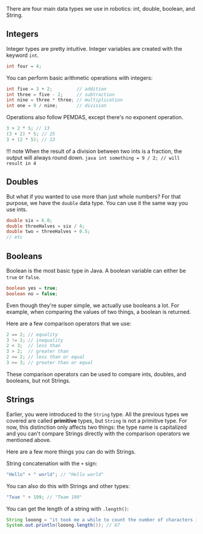There are four main data types we use in robotics: int, double, boolean, and String.

## Integers
Integer types are pretty intuitive. Integer variables are created with the keyword `int`.
```java
int four = 4;
```
You can perform basic arithmetic operations with integers:
```java
int five = 3 + 2;         // addition
int three = five - 2;     // subtraction
int nine = three * three; // multiplication
int one = 9 / nine;       // division
```
Operations also follow PEMDAS, except there's no exponent operation.
```java
3 + 2 * 5; // 13
(3 + 2) * 5; // 25
3 + (2 * 5); // 13
```

!!! note
    When the result of a division between two ints is a fraction, the output will always round down.
    ```java
    int something = 9 / 2; // will result in 4
    ```

## Doubles
But what if you wanted to use more than just whole numbers? For that purpose, we have the `double` data type. You can use it the same way you use ints.
```java
double six = 6.0;
double threeHalves = six / 4;
double two = threeHalves + 0.5;
// etc
```

## Booleans
Boolean is the most basic type in Java. A boolean variable can either be `true` or `false`.
```java
boolean yes = true;
boolean no = false;
```
Even though they're super simple, we actually use booleans a lot. For example, when comparing the values of two things, a boolean is returned.

Here are a few comparison operators that we use:
```java
2 == 2; // equality
3 != 2; // inequality
2 < 3;  // less than
3 > 2;  // greater than
2 <= 2; // less than or equal
3 >= 3; // greater than or equal
```
These comparison operators can be used to compare ints, doubles, and booleans, but not Strings. 

## Strings
Earlier, you were introduced to the `String` type. All the previous types we covered are called **primitive** types, but `String` is not a primitive type. For now, this distinction only affects two things: the type name is capitalized and you can't compare Strings directly with the comparison operators we mentioned above.


Here are a few more things you can do with Strings.

String concatenation with the `+` sign:
```java
"Hello" + " world"; // "Hello world"
```
You can also do this with Strings and other types:
```java
"Team " + 199; // "Team 199"
```

You can get the length of a string with `.length()`:
```java
String looong = "it took me a while to count the number of characters in this string";
System.out.println(looong.length()); // 67
```